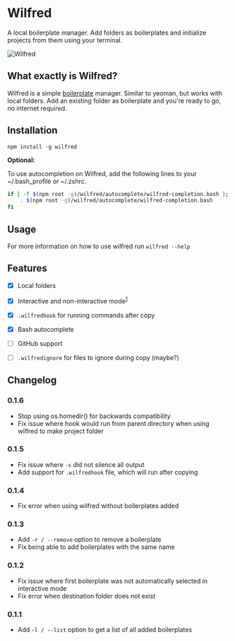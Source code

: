 # Wilfred

A local boilerplate manager. Add folders as boilerplates and initialize projects from them using your terminal.

![Wilfred](preview.png)

## What exactly is Wilfred?

Wilfred is a simple [boilerplate](https://en.wikipedia.org/wiki/Boilerplate_code) manager. Similar to yeoman, but works with local folders. Add an existing folder as boilerplate and you're ready to go, no internet required.

## Installation

`npm install -g wilfred`

**Optional:**

To use autocompletion on Wilfred, add the following lines to your ~/.bash_profile or ~/.zshrc.

```bash 
if [ -f $(npm root -g)/wilfred/autocomplete/wilfred-completion.bash ]; then
    . $(npm root -g)/wilfred/autocomplete/wilfred-completion.bash
fi
```

## Usage

For more information on how to use wilfred run `wilfred --help`

## Features

- [x] Local folders
- [x] Interactive and non-interactive mode<sup>[1](#footnote1)</sup>
- [x] `.wilfredhook` for running commands after copy
- [x] Bash autocomplete
- [ ] GitHub support
- [ ] `.wilfredignore` for files to ignore during copy (maybe?)


## Changelog

### 0.1.6

- Stop using os.homedir() for backwards compatibility
- Fix issue where hook would run from parent directory when using wilfred to make project folder

### 0.1.5

- Fix issue where `-s` did not silence all output
- Add support for `.wilfredhook` file, which will run after copying

### 0.1.4

- Fix error when using wilfred without boilerplates added

### 0.1.3

- Add `-r / --remove` option to remove a boilerplate
- Fix being able to add boilerplates with the same name

### 0.1.2

- Fix issue where first boilerplate was not automatically selected in interactive mode
- Fix error when destination folder does not exist

### 0.1.1

- Add `-l / --list` option to get a list of all added boilerplates
